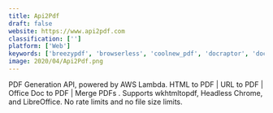 ```yaml
---
title: Api2Pdf
draft: false 
website: https://www.api2pdf.com
classification: ['']
platform: ['Web']
keywords: ['breezypdf', 'browserless', 'coolnew_pdf', 'docraptor', 'document_cyborg', 'html_email', 'html_pdf_api', 'html2pdf', 'html2pdf_rocket', 'jotform_pdf_editor', 'pdfcrowd', 'pdfill', 'pdfreactor', 'paperplane', 'runpdf', 'sable_doc', 'selectpdf', 'station', 'tcpdf', 'pdflayer']
image: 2020/04/Api2Pdf.png
---
```

PDF Generation API, powered by AWS Lambda. HTML to PDF | URL to PDF | Office Doc to PDF | Merge PDFs . Supports wkhtmltopdf, Headless Chrome, and LibreOffice. No rate limits and no file size limits.